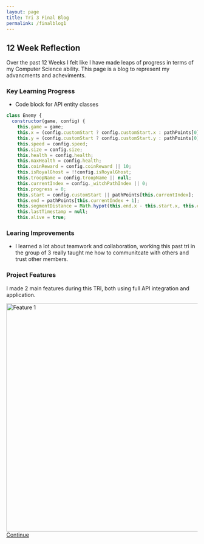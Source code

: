```yaml
---
layout: page
title: Tri 3 Final Blog
permalink: /finalblog1
---
```


 <h2>12 Week Reflection</h2>

<p> Over the past 12 Weeks I felt like I have made leaps of progress in terms of my Computer Science ability. This page is a blog to represent my advancments and acheviments.</p>

<h3> Key Learning Progress</h3>

- Code block for API entity classes

```javascript
class Enemy {
  constructor(game, config) {
    this.game = game;
    this.x = (config.customStart ? config.customStart.x : pathPoints[0].x);
    this.y = (config.customStart ? config.customStart.y : pathPoints[0].y);
    this.speed = config.speed;
    this.size = config.size;
    this.health = config.health;
    this.maxHealth = config.health;
    this.coinReward = config.coinReward || 10;
    this.isRoyalGhost = !!config.isRoyalGhost;
    this.troopName = config.troopName || null;
    this.currentIndex = config._witchPathIndex || 0;
    this.progress = 0;
    this.start = config.customStart || pathPoints[this.currentIndex];
    this.end = pathPoints[this.currentIndex + 1];
    this.segmentDistance = Math.hypot(this.end.x - this.start.x, this.end.y - this.start.y);
    this.lastTimestamp = null;
    this.alive = true;
```


<h3> Learing Improvements</h3>

- I learned a lot about teamwork and collaboration, working this past tri in the group of 3 really taught me how to communitcate with others and trust other members.

<h3> Project Features </h3>

I made 2 main features during this TRI, both using full API integration and application.

<img src="https://i.postimg.cc/zB27w4Rv/Screenshot-2025-06-05-at-10-21-09-AM.png" alt="Feature 1" width="600">

<td><a href="/LarsRepo/finalblog2" class="button">Continue